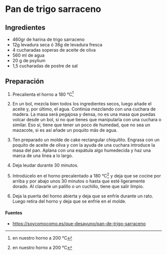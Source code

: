 # Pan de trigo sarraceno

## Ingredientes

-   460gr de harina de trigo sarraceno
-   12g levadura seca ó 36g de levadura fresca
-   4 cucharadas soperas de aceite de oliva
-   560 ml de agua
-   20 g de psylium
-   1,5 cucharadas de postre de sal

## Preparación

1.  Precalienta el horno a 180 °C[^1]

2.  En un bol, mezcla bien todos los ingredientes secos, luego añade el aceite y, por último, el agua. Continúa mezclando con una cuchara de madera. La masa será pegajosa y densa, no es una masa que puedas volcar desde un bol, si no que tienes que manipularla con una cuchara o similar. Eso sí, tiene que tener un poco de humedad, que no sea un mazacote, si es así añade un poquito más de agua.

3.  Ten preparado un molde de cake rectangular chiquitito. Engrasa con un poquito de aceite de oliva y con la ayuda de una cuchara introduce la masa del pan. Aplana con una espátula algo humedecida y haz una marca de una línea a lo largo.

4. Deja leudar durante 30 minutos.

5.  Introdúcelo en el horno precalentado a 180 °C[^1] y deja que se cocine por arriba y por abajo unos 30 minutos o hasta que esté ligeramente dorado. Al clavarle un palillo o un cuchillo, tiene que salir limpio.

6.  Deja la puerta del horno abierta y deja que se enfríe durante un rato. Luego retira del horno y deja que se enfríe en el molde.

#### Fuentes

-   <https://soycomocomo.es/que-desayuno/pan-de-trigo-sarraceno>


[^1]: en nuestro horno a 200 °C
